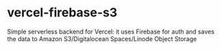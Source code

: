 # vercel-firebase-s3

Simple serverless backend for Vercel: it uses Firebase for auth and saves the data to Amazon S3/Digitalocean Spaces/Linode Object Storage
